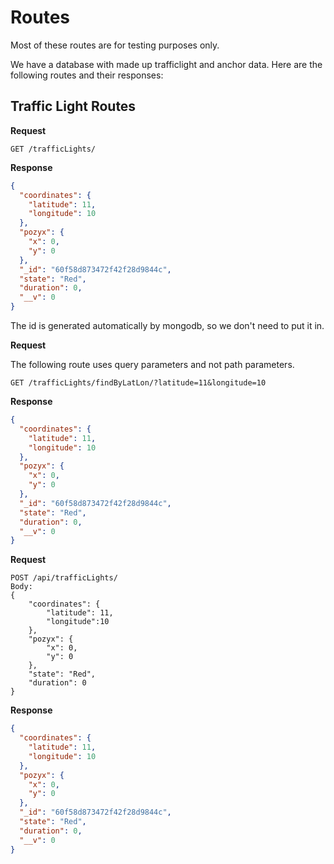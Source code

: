 # Routes
Most of these routes are for testing purposes only.

We have a database with made up trafficlight and anchor data. Here are the following routes and their responses:

## Traffic Light Routes

**Request**
````
GET /trafficLights/
````
**Response**
```json
{
  "coordinates": {
    "latitude": 11,
    "longitude": 10
  },
  "pozyx": {
    "x": 0,
    "y": 0
  },
  "_id": "60f58d873472f42f28d9844c",
  "state": "Red",
  "duration": 0,
  "__v": 0
}
```
The id is generated automatically by mongodb, so we don't need to put it in.

**Request**

The following route uses query parameters and not path parameters.
````
GET /trafficLights/findByLatLon/?latitude=11&longitude=10
````
**Response**
```json
{
  "coordinates": {
    "latitude": 11,
    "longitude": 10
  },
  "pozyx": {
    "x": 0,
    "y": 0
  },
  "_id": "60f58d873472f42f28d9844c",
  "state": "Red",
  "duration": 0,
  "__v": 0
}
```
**Request**
````
POST /api/trafficLights/
Body:
{
	"coordinates": {
		"latitude": 11,
		"longitude":10
	},
	"pozyx": {
		"x": 0,
		"y": 0
	},
	"state": "Red",
	"duration": 0
}
````
**Response**
```json
{
  "coordinates": {
    "latitude": 11,
    "longitude": 10
  },
  "pozyx": {
    "x": 0,
    "y": 0
  },
  "_id": "60f58d873472f42f28d9844c",
  "state": "Red",
  "duration": 0,
  "__v": 0
}
```

